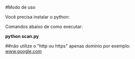 #Modo de uso

Você precisa instalar o python:

Comandos abaixo de como executar:

**python scan.py**

##não utilize o "http ou https" apenas dominio por exemplo: www.google.com
